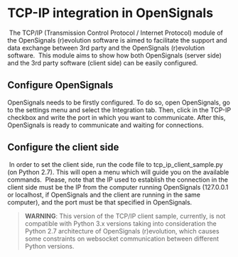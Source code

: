 # TCP-IP integration in OpenSignals
​
The TCP/IP (Transmission Control Protocol / Internet Protocol) module of the OpenSignals (r)evolution software is aimed 
to facilitate the support and data exchange between 3rd party and the OpenSignals (r)evolution software.
​
This module aims to show how both OpenSignals (server side) and the 3rd party software (client side) can be easily configured.
​
## Configure OpenSignals
OpenSignals needs to be firstly configured. To do so, open OpenSignals, go to the settings menu and select the Integration 
tab. Then, click in the TCP-IP checkbox and write the port in which you want to communicate. After this, OpenSignals is 
ready to communicate and waiting for connections.
​
## Configure the client side
​
In order to set the client side, run the code file to tcp_ip_client_sample.py (on Python 2.7). This will open a menu which 
will guide you on the available commands.
​
Please, note that the IP used to establish the connection in the client side must be the IP from the computer running 
OpenSignals (127.0.0.1 or localhost, if OpenSignals and the client are running in the same computer), and the port must 
be that specified in OpenSignals.


> **WARNING**: This version of the TCP/IP client sample, currently, is not compatible with Python 3.x versions taking into consideration the Python 2.7 architecture of OpenSignals (r)evolution, which causes some constraints on websocket communication between different Python versions.